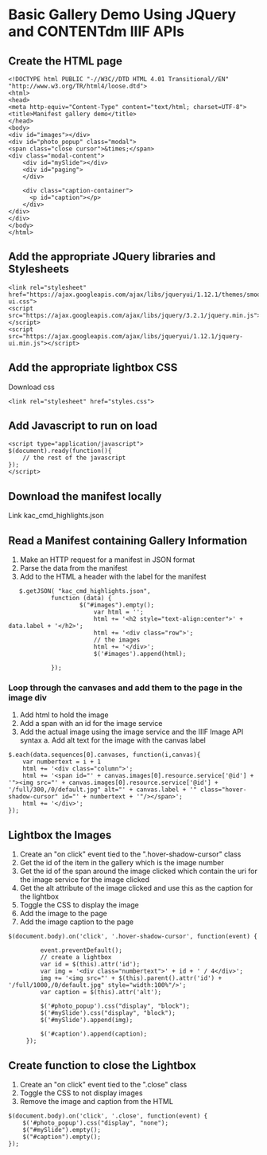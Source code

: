 # Basic Gallery Demo Using JQuery and CONTENTdm IIIF APIs

## Create the HTML page
```
<!DOCTYPE html PUBLIC "-//W3C//DTD HTML 4.01 Transitional//EN" "http://www.w3.org/TR/html4/loose.dtd">
<html>
<head>
<meta http-equiv="Content-Type" content="text/html; charset=UTF-8">
<title>Manifest gallery demo</title>
</head>
<body>
<div id="images"></div>
<div id="photo_popup" class="modal">
<span class="close cursor">&times;</span>
<div class="modal-content">
    <div id="mySlide"></div>
    <div id="paging">
    </div>

    <div class="caption-container">
      <p id="caption"></p>
    </div>
</div>
</div>
</body>
</html>
```
## Add the appropriate JQuery libraries and Stylesheets

```
<link rel="stylesheet" href="https://ajax.googleapis.com/ajax/libs/jqueryui/1.12.1/themes/smoothness/jquery-ui.css">
<script src="https://ajax.googleapis.com/ajax/libs/jquery/3.2.1/jquery.min.js"></script>
<script src="https://ajax.googleapis.com/ajax/libs/jqueryui/1.12.1/jquery-ui.min.js"></script>
```

## Add the appropriate lightbox CSS
Download css 

```
<link rel="stylesheet" href="styles.css">
```

## Add Javascript to run on load
```
<script type="application/javascript">
$(document).ready(function(){
    // the rest of the javascript
});
</script>
```

## Download the manifest locally
Link kac_cmd_highlights.json

## Read a Manifest containing Gallery Information
1. Make an HTTP request for a manifest in JSON format
2. Parse the data from the manifest
3. Add to the HTML a header with the label for the manifest

``` 
   $.getJSON( "kac_cmd_highlights.json",
            function (data) {
                    $("#images").empty();
                        var html = '';
                        html += '<h2 style="text-align:center">' + data.label + '</h2>';
                        html += '<div class="row">';
                        // the images
                        html += '</div>';
                        $('#images').append(html);
                        
            });
```            
### Loop through the canvases and add them to the page in the image div
1. Add html to hold the image
2. Add a span with an id for the image service
3. Add the actual image using the image service and the IIIF Image API syntax
    a. Add alt text for the image with the canvas label

```
$.each(data.sequences[0].canvases, function(i,canvas){
    var numbertext = i + 1
    html += '<div class="column">';
    html += '<span id="' + canvas.images[0].resource.service['@id'] + '"><img src="' + canvas.images[0].resource.service['@id'] + '/full/300,/0/default.jpg" alt="' + canvas.label + '" class="hover-shadow-cursor" id="' + numbertext + '"/></span>';
    html += '</div>';
});

```

## Lightbox the Images
1. Create an "on click" event tied to the ".hover-shadow-cursor" class
2. Get the id of the item in the gallery which is the image number
3. Get the id of the span around the image clicked which contain the uri for the image service for the image clicked 
4. Get the alt attribute of the image clicked and use this as the caption for the lightbox
5. Toggle the CSS to display the image
6. Add the image to the page
7. Add the image caption to the page

```
$(document.body).on('click', '.hover-shadow-cursor', function(event) {
         
         event.preventDefault();
         // create a lightbox
         var id = $(this).attr('id');
         var img = '<div class="numbertext">' + id + ' / 4</div>';
         img += '<img src="' + $(this).parent().attr('id') + '/full/1000,/0/default.jpg" style="width:100%"/>';
         var caption = $(this).attr('alt');
         
         $('#photo_popup').css("display", "block");
         $('#mySlide').css("display", "block");
         $('#mySlide').append(img);
         
         $('#caption').append(caption);
     });
```
     
## Create function to close the Lightbox
1. Create an "on click" event tied to the ".close" class
2. Toggle the CSS to not display images
3. Remove the image and caption from the HTML

```
$(document.body).on('click', '.close', function(event) {
    $('#photo_popup').css("display", "none");
    $("#mySlide").empty();
    $("#caption").empty();
});
```
